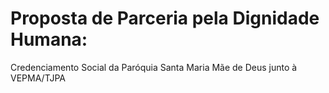 # Proposta de Parceria pela Dignidade Humana: 
Credenciamento Social da Paróquia Santa Maria Mãe de Deus junto à VEPMA/TJPA

